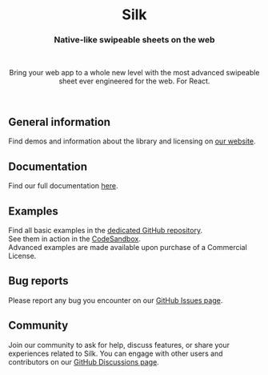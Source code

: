 <h1 align="center">Silk</h1>
<h3 align="center">
  Native‑like swipeable sheets on the web
</h3>
<br />
<p align="center">
Bring your web app to a whole new level with the most advanced swipeable sheet ever engineered for the web. For React.
</p>

<br />

## General information

Find demos and information about the library and licensing on [our website](https://silkhq.co).

## Documentation

Find our full documentation [here](https://silkhq.notion.site/Silk-Components-fad7232e08a24cf6bf9008749cc09879).

## Examples

Find all basic examples in the [dedicated GitHub repository](https://github.com/silk-hq/basic-examples-css).
<br />
See them in action in the [CodeSandbox](https://codesandbox.io/p/github/silk-hq/basic-examples-css/main).
<br />
Advanced examples are made available upon purchase of a Commercial License.

## Bug reports

Please report any bug you encounter on our [GitHub Issues page](https://github.com/silk-hq/community/issues).

## Community

Join our community to ask for help, discuss features, or share your experiences related to Silk. You can engage with other users and contributors on our [GitHub Discussions page](https://github.com/silk-hq/community/discussions).
